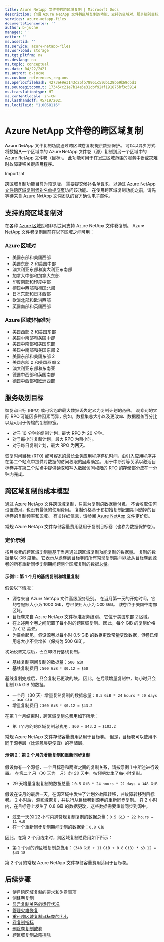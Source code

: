 ```yaml
---
title: Azure NetApp 文件卷的跨区域复制 | Microsoft Docs
description: 介绍 Azure NetApp 文件跨区域复制的功能、支持的区域对、服务级别目标、数据持续性和成本模型。
services: azure-netapp-files
documentationcenter: ''
author: b-juche
manager: ''
editor: ''
ms.assetid: ''
ms.service: azure-netapp-files
ms.workload: storage
ms.tgt_pltfrm: na
ms.devlang: na
ms.topic: conceptual
ms.date: 04/22/2021
ms.author: b-juche
ms.custom: references_regions
ms.openlocfilehash: 4273e69e3143c25fb78961c5b6b128b69b69dbd1
ms.sourcegitcommit: 17345cc21e7b14e3e31cbf920f191875bf3c5914
ms.translationtype: HT
ms.contentlocale: zh-CN
ms.lasthandoff: 05/19/2021
ms.locfileid: "110068116"
---
```

# <a name="cross-region-replication-of-azure-netapp-files-volumes"></a>Azure NetApp 文件卷的跨区域复制

Azure NetApp 文件复制功能通过跨区域卷复制提供数据保护。 可以以异步方式将数据从一个区域中的 Azure NetApp 文件卷（源）复制到另一个区域中的 Azure NetApp 文件卷（目标）。  此功能可用于在发生区域范围的服务中断或灾难时故障转移关键应用程序。

> [!IMPORTANT]
> 跨区域复制功能目前为预览版。 需要提交候补名单请求，以通过 [Azure NetApp 文件跨区域复制候补名单提交页](https://aka.ms/anfcrrpreviewsignup)访问该功能。 在使用跨区域复制功能之前，请先等待来自 Azure NetApp 文件团队的官方确认电子邮件。

## <a name="supported-cross-region-replication-pairs"></a><a name="supported-region-pairs"></a>支持的跨区域复制对

在各种 [Azure 区域对](../best-practices-availability-paired-regions.md#azure-regional-pairs)和非对之间支持 Azure NetApp 文件卷复制。 Azure NetApp 文件卷复制目前在以下区域之间可用：  

### <a name="azure-regional-pairs"></a>Azure 区域对

* 美国东部和美国西部
* 美国东部 2 和美国中部
* 澳大利亚东部和澳大利亚东南部
* 加拿大中部和加拿大东部
* 印度南部和印度中部 
* 德国中西部和德国北部
* 日本东部和日本西部
* 欧洲北部和欧洲西部
* 英国南部和英国西部

### <a name="azure-regional-non-standard-pairs"></a>Azure 区域非标准对

*   美国西部 2 和美国东部
*   美国中南部和美国中部
*   美国中南部和美国东部
*   美国中南部和美国东部 2
*   美国东部和美国东部 2
*   美国东部 2 和美国西部 2
*   澳大利亚东部和东南亚 
*   德国中西部和英国南部
*   德国中西部和欧洲西部

## <a name="service-level-objectives"></a>服务级别目标

恢复点目标 (RPO) 或可容忍的最大数据丢失定义为复制计划的两倍。  观察到的实际 RPO 可能因多种因素而异，例如，数据集总大小以及更改率、数据覆盖百分比以及可用于传输的复制带宽。   

* 对于 10 分钟的复制计划，最大 RPO 为 20 分钟。  
* 对于每小时复制计划，最大 RPO 为两小时。  
* 对于每日复制计划，最大 RPO 为两天。  

恢复时间目标 (RTO) 或可容忍的最长业务应用程序停机时间，由引入应用程序并在第二个站点中提供对数据的访问权限的因素确定。 用于中断对等关系以激活目标卷并在第二个站点中提供读取和写入数据访问权限的 RTO 的存储部分应在一分钟内完成。

## <a name="cost-model-for-cross-region-replication"></a>跨区域复制的成本模型  

通过 Azure NetApp 文件跨区域复制，只需为复制的数据量付费。 不会收取任何设置费用，也没有最低的使用费用。 复制价格基于在初始复制配置期间选择的目标卷的复制频率和区域。 有关详细信息，请参阅 [Azure NetApp 文件定价](https://azure.microsoft.com/pricing/details/netapp/)页。  

常规 Azure NetApp 文件存储容量费用适用于复制目标卷（也称为数据保护卷）。 

### <a name="pricing-examples"></a>定价示例

按月收费的跨区域复制量基于当月通过跨区域复制功能复制的数据量。 复制的数据量以 GiB 度量。 它表示从源卷到目标卷的所有常规复制期间以及从目标卷到源卷的所有重新同步复制期间跨两个区域复制的数据总量。

#### <a name="example-1-month-1-baseline-replication-and-incremental-replications"></a>示例1：第 1 个月的基线复制和增量复制

假设以下情况：

* 源卷来自 Azure NetApp 文件高级服务级别。 在当月第一天的开始时间，它的卷配额大小为 1000 GiB，卷已使用大小为 500 GiB。 该卷位于美国中南部区域。
* 目标卷来自 Azure NetApp 文件标准服务级别。 它位于美国东部 2 区域。
* 在上述两个卷之间配置了每小时的跨区域复制。 因此，每个 GiB 的复制价格为 0.12 美元。
* 为简单起见，假设源卷以每小时 0.5-GiB 的数据更改常量更改数据，但卷已使用总大小不会增长（保持为 500 GiB）。 

初始设置完成后，会立即进行基线复制。  

* 基线复制期间复制的数据量：`500 GiB`
* 基线复制费用：`500 GiB * $0.12 = $60`

基线复制完成后，只会复制已更改的块。 因此，在后续增量复制中，每小时只会复制 0.5 GiB 的数据。

* 一个月（30 天）增量复制复制的数据总量：`0.5 GiB * 24 hours * 30 days = 360 GiB`
* 增量复制费用：`360 GiB * $0.12 = $43.2`

在第 1 个月结束时，跨区域复制总费用如下所示：  

*  第 1 个月的跨区域复制总费用：`$60 + $43.2 = $103.2`

常规 Azure NetApp 文件存储容量费用适用于目标卷。 但是，目标卷可以使用不同于源卷层（比源卷层更便宜）的存储层。

#### <a name="example-2-month-2-incremental-replications-and-resync-replications"></a>示例 2：第 2 个月的增量复制和重新同步复制  

假设你有一个源卷、一个目标卷和两者之间的复制关系，请按示例 1 中所述进行设置。 在第二个月（30 天为一月）的 29 天中，按预期发生了每小时复制。

* 29 天增量复制复制的数据总量：`0.5 GiB * 24 hours * 29 days = 348 GiB`

假设在该月的最后一天，在源区域中发生了计划外故障转移，并故障转移到目标卷。 2 小时后，源区域恢复，并执行从目标卷到源卷的重新同步复制。 在 2 小时内，在目标卷上发生了 0.8 GiB 的数据更改，这些数据需要重新同步到源中。

* 过去一天的 22 小时内跨常规复制复制的数据总量：`0.5 GiB * 22 hours = 11 GiB`
* 在一个重新同步复制期间复制的数据量：`0.8 GiB`

因此，在第 2 个月结束时，跨区域复制总费用如下所示：  

* 第 2 个月的跨区域复制总费用：`(348 GiB + 11 GiB + 0.8 GiB) * $0.12 = $43.18`

第 2 个月的常规 Azure NetApp 文件存储容量费用适用于目标卷。

## <a name="next-steps"></a>后续步骤
* [使用跨区域复制的要求和注意事项](cross-region-replication-requirements-considerations.md)
* [创建卷复制](cross-region-replication-create-peering.md)
* [显示复制关系的运行状况](cross-region-replication-display-health-status.md)
* [管理灾难恢复](cross-region-replication-manage-disaster-recovery.md)
* [重设跨区域复制目标卷的大小](azure-netapp-files-resize-capacity-pools-or-volumes.md#resize-a-cross-region-replication-destination-volume)
* [卷复制指标](azure-netapp-files-metrics.md#replication)
* [删除卷复制或卷](cross-region-replication-delete.md)
* [跨区域复制故障排除](troubleshoot-cross-region-replication.md)
